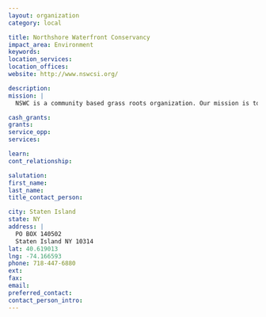 ```yaml
---
layout: organization
category: local

title: Northshore Waterfront Conservancy
impact_area: Environment
keywords: 
location_services: 
location_offices: 
website: http://www.nswcsi.org/

description: 
mission: |
  NSWC is a community based grass roots organization. Our mission is to advance and promote increased safe and sustainable public access to the waterfront. To build healthier, greener communities along the Kill Van Kull. To advance public policies and laws to be inclusive of the needs of Staten Island’s North Shore environmental justice communities and waterfront communities. While working with civic associations, neighborhoods and environmental groups, businesses, industries, government agencies and the general public, like you!

cash_grants: 
grants: 
service_opp: 
services: 

learn: 
cont_relationship: 

salutation: 
first_name: 
last_name: 
title_contact_person: 

city: Staten Island
state: NY
address: |
  PO BOX 140502  
  Staten Island NY 10314
lat: 40.619013
lng: -74.166593
phone: 718-447-6880
ext: 
fax: 
email: 
preferred_contact: 
contact_person_intro: 
---
```

